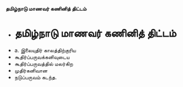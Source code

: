 **தமிழ்நாடு மாணவர் கணினித் திட்டம்**
- # தமிழ்நாடு மாணவர் கணினித் திட்டம்
- a. இலையுதிர் காலத்திற்குரிய
- கூதிர்ப்பருவக்கனிவுடைய
- கூதிர்ப்பருவத்தில் மலர்கிற
- முதிர்கனிவான
- நடுப்பருவம் கடந்த.

